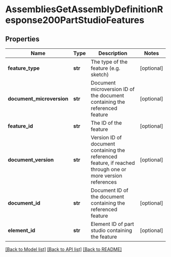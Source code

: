 # AssembliesGetAssemblyDefinitionResponse200PartStudioFeatures

## Properties
Name | Type | Description | Notes
------------ | ------------- | ------------- | -------------
**feature_type** | **str** | The type of the feature (e.g. sketch) | [optional] 
**document_microversion** | **str** | Document microversion ID of the             document containing the referenced feature | [optional] 
**feature_id** | **str** | The ID of the feature | [optional] 
**document_version** | **str** | Version ID of document containing the             referenced feature, if reached through one or more version references | [optional] 
**document_id** | **str** | Document ID of the document containing the             referenced feature | [optional] 
**element_id** | **str** | Element ID of part studio containing the feature | [optional] 

[[Back to Model list]](../README.md#documentation-for-models) [[Back to API list]](../README.md#documentation-for-api-endpoints) [[Back to README]](../README.md)


